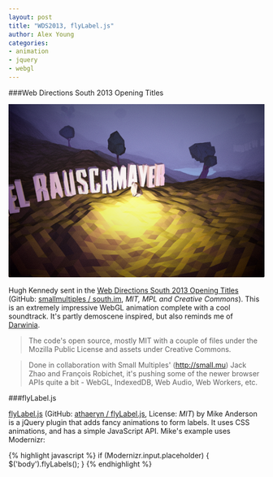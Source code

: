 ```yaml
---
layout: post
title: "WDS2013, flyLabel.js"
author: Alex Young
categories:
- animation
- jquery
- webgl
---
```


###Web Directions South 2013 Opening Titles

![WDS2013](/images/posts/wds2013.png)

Hugh Kennedy sent in the [Web Directions South 2013 Opening Titles](http://run.south.im/) (GitHub: [smallmultiples / south.im](https://github.com/smallmultiples/south.im), _MIT, MPL and Creative Commons_).  This is an extremely impressive WebGL animation complete with a cool soundtrack.  It's partly demoscene inspired, but also reminds me of [Darwinia](http://www.introversion.co.uk/darwinia/).

> The code's open source, mostly MIT with a couple of files under the Mozilla Public License and assets under Creative Commons.

> Done in collaboration with Small Multiples' (http://small.mu) Jack Zhao and François Robichet, it's pushing some of the newer browser APIs quite a bit - WebGL, IndexedDB, Web Audio, Web Workers, etc.

###flyLabel.js

[flyLabel.js](http://athaeryn.github.io/flyLabel.js/) (GitHub: [athaeryn / flyLabel.js](https://github.com/athaeryn/flyLabel.js), License: _MIT_) by Mike Anderson is a jQuery plugin that adds fancy animations to form labels.  It uses CSS animations, and has a simple JavaScript API.  Mike's example uses Modernizr:

{% highlight javascript %}
if (Modernizr.input.placeholder) {
  $('body').flyLabels();
}
{% endhighlight %}

